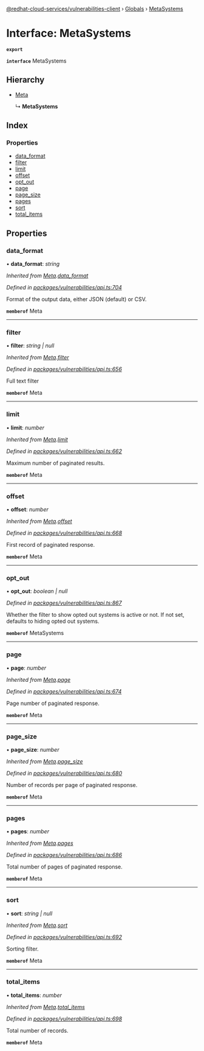 [@redhat-cloud-services/vulnerabilities-client](../README.md) › [Globals](../globals.md) › [MetaSystems](metasystems.md)

# Interface: MetaSystems

**`export`** 

**`interface`** MetaSystems

## Hierarchy

* [Meta](meta.md)

  ↳ **MetaSystems**

## Index

### Properties

* [data_format](metasystems.md#data_format)
* [filter](metasystems.md#filter)
* [limit](metasystems.md#limit)
* [offset](metasystems.md#offset)
* [opt_out](metasystems.md#opt_out)
* [page](metasystems.md#page)
* [page_size](metasystems.md#page_size)
* [pages](metasystems.md#pages)
* [sort](metasystems.md#sort)
* [total_items](metasystems.md#total_items)

## Properties

###  data_format

• **data_format**: *string*

*Inherited from [Meta](meta.md).[data_format](meta.md#data_format)*

*Defined in [packages/vulnerabilities/api.ts:704](https://github.com/RedHatInsights/javascript-clients/blob/master/packages/vulnerabilities/api.ts#L704)*

Format of the output data, either JSON (default) or CSV.

**`memberof`** Meta

___

###  filter

• **filter**: *string | null*

*Inherited from [Meta](meta.md).[filter](meta.md#filter)*

*Defined in [packages/vulnerabilities/api.ts:656](https://github.com/RedHatInsights/javascript-clients/blob/master/packages/vulnerabilities/api.ts#L656)*

Full text filter

**`memberof`** Meta

___

###  limit

• **limit**: *number*

*Inherited from [Meta](meta.md).[limit](meta.md#limit)*

*Defined in [packages/vulnerabilities/api.ts:662](https://github.com/RedHatInsights/javascript-clients/blob/master/packages/vulnerabilities/api.ts#L662)*

Maximum number of paginated results.

**`memberof`** Meta

___

###  offset

• **offset**: *number*

*Inherited from [Meta](meta.md).[offset](meta.md#offset)*

*Defined in [packages/vulnerabilities/api.ts:668](https://github.com/RedHatInsights/javascript-clients/blob/master/packages/vulnerabilities/api.ts#L668)*

First record of paginated response.

**`memberof`** Meta

___

###  opt_out

• **opt_out**: *boolean | null*

*Defined in [packages/vulnerabilities/api.ts:867](https://github.com/RedHatInsights/javascript-clients/blob/master/packages/vulnerabilities/api.ts#L867)*

Whether the filter to show opted out systems is active or not. If not set, defaults to hiding opted out systems.

**`memberof`** MetaSystems

___

###  page

• **page**: *number*

*Inherited from [Meta](meta.md).[page](meta.md#page)*

*Defined in [packages/vulnerabilities/api.ts:674](https://github.com/RedHatInsights/javascript-clients/blob/master/packages/vulnerabilities/api.ts#L674)*

Page number of paginated response.

**`memberof`** Meta

___

###  page_size

• **page_size**: *number*

*Inherited from [Meta](meta.md).[page_size](meta.md#page_size)*

*Defined in [packages/vulnerabilities/api.ts:680](https://github.com/RedHatInsights/javascript-clients/blob/master/packages/vulnerabilities/api.ts#L680)*

Number of records per page of paginated response.

**`memberof`** Meta

___

###  pages

• **pages**: *number*

*Inherited from [Meta](meta.md).[pages](meta.md#pages)*

*Defined in [packages/vulnerabilities/api.ts:686](https://github.com/RedHatInsights/javascript-clients/blob/master/packages/vulnerabilities/api.ts#L686)*

Total number of pages of paginated response.

**`memberof`** Meta

___

###  sort

• **sort**: *string | null*

*Inherited from [Meta](meta.md).[sort](meta.md#sort)*

*Defined in [packages/vulnerabilities/api.ts:692](https://github.com/RedHatInsights/javascript-clients/blob/master/packages/vulnerabilities/api.ts#L692)*

Sorting filter.

**`memberof`** Meta

___

###  total_items

• **total_items**: *number*

*Inherited from [Meta](meta.md).[total_items](meta.md#total_items)*

*Defined in [packages/vulnerabilities/api.ts:698](https://github.com/RedHatInsights/javascript-clients/blob/master/packages/vulnerabilities/api.ts#L698)*

Total number of records.

**`memberof`** Meta
